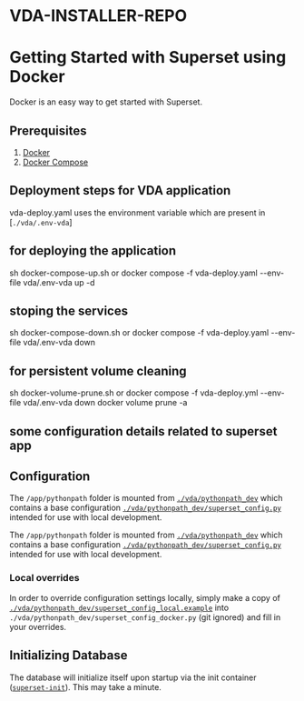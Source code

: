 # VDA-INSTALLER-REPO

# Getting Started with Superset using Docker

Docker is an easy way to get started with Superset.

## Prerequisites

1. [Docker](https://www.docker.com/get-started)
2. [Docker Compose](https://docs.docker.com/compose/install/)

## Deployment steps for VDA application
vda-deploy.yaml uses the environment variable which are present in [`./vda/.env-vda`]

## for deploying the application 
sh docker-compose-up.sh
or
docker compose -f vda-deploy.yaml  --env-file vda/.env-vda up -d    

## stoping the services
sh docker-compose-down.sh
or
docker compose -f vda-deploy.yaml --env-file vda/.env-vda down

## for persistent volume cleaning
sh docker-volume-prune.sh
or
docker compose -f vda-deploy.yml --env-file vda/.env-vda down
docker volume prune -a




## some configuration details related to superset app  
## Configuration

The `/app/pythonpath` folder is mounted from [`./vda/pythonpath_dev`](./pythonpath_dev)
which contains a base configuration [`./vda/pythonpath_dev/superset_config.py`](./pythonpath_dev/superset_config.py)
intended for use with local development.

The `/app/pythonpath` folder is mounted from [`./vda/pythonpath_dev`](./pythonpath_dev)
which contains a base configuration [`./vda/pythonpath_dev/superset_config.py`](./pythonpath_dev/superset_config.py)
intended for use with local development.

### Local overrides

In order to override configuration settings locally, simply make a copy of [`./vda/pythonpath_dev/superset_config_local.example`](./pythonpath_dev/superset_config_local.example)
into `./vda/pythonpath_dev/superset_config_docker.py` (git ignored) and fill in your overrides.

## Initializing Database

The database will initialize itself upon startup via the init container ([`superset-init`](./docker-init.sh)). This may take a minute.

